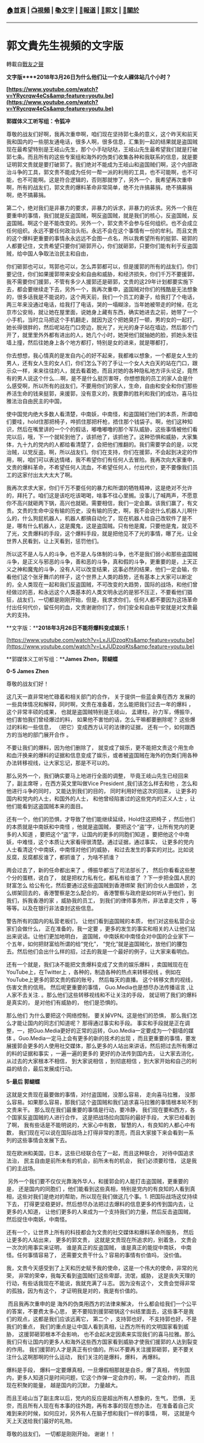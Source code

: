 ###  [:house:首頁](https://github.com/ourhimalayas/home) | [:tv:視頻](https://github.com/ourhimalayas/videos) | [:books:文字](https://github.com/ourhimalayas/txt) | [:newspaper:報道](https://github.com/ourhimalayas/news) | [:eagle:郭文](https://github.com/ourhimalayas/guomedia) | [:pray:關於](https://github.com/ourhimalayas/home/tree/master/about)
---
# 郭文貴先生視頻的文字版
轉載自[戰友之聲](http://littleantvoice.blogspot.com)

**文字版****2018年3月26日为什么他们让一个女人祼体站几个小时？**



**[https://www.youtube.com/watch?v=YRycrqw4eCs&amp;feature=youtu.be](https://www.youtube.com/watch?v=YRycrqw4eCs&amp;feature=youtu.be)**



**郭媒体义工听写组：令狐冲**



尊敬的战友们好啊，我再次重申啊，咱们现在坚持郭七条的意义，这个昨天和前天我和国内的一些朋友通电话，很多人啊，很多信息，汇集到一起的结果就是盗国贼现在最希望特别是王岐山先生，那个小手哒哒哒，王岐山先生最希望我们就是打破郭七条。而且所有的这些专案组和海外的伪类们收集各种和我联系的信息，就是要证明郭文贵就是要打破郭了。我们绝对不能成为王岐山和盗国贼们啊，这个内部政治斗争的工具，郭文贵不能成为任何一帮一派的利用的工具，也不可能啊，也不可能，也不可能啊。这是符合逻辑的，否则那就惨了，另外一个，我希望再次重申啊，所有的战友们，郭文贵的爆料革命非常简单，绝不允许搞募捐，绝不搞募捐啊，绝不搞募捐。



第二个，绝对我们是非暴力的要求，非暴力的诉求，非暴力的诉求。另外一个我在要重申的事情，我们就是反盗国贼，啊反盗国贼，就是我们的核心，反盗国贼，反盗国贼。啊这个是不能改变的。另外一个，郭文贵不会参与任何组织。也不会成立任何组织。永远不要任何政治头衔。永远不会在这个事情有一份的牟利。而且文贵的这个爆料更重要的事情永永远远不会图一点名，所以我希望所有的挺郭、砸郭的人都要记住，文贵希望只要你们砸郭开心，你们就砸郭，只要你们能有利于反盗国贼，给中国人争取法治民主和自由，



你们砸郭也可以，骂郭也可以，怎么弄郭都可以，但是援郭的所有的战友们，你们要记住，你们如果援郭带来安全和自由和威胁，和经济损失，你们千万不要援郭，我不需要你们援郭，不管有多少人援郭还是砸郭，文贵的这29年计划都要实施下去，都会要继续走下去，另外一个，我再次重申，盗国贼对你们的残酷是无法想象的，很多话我是不能说的，这个两天前，我们一个员工的妻子，给我打了个电话，两三年来没通过电话，给我打了电话，哭的一塌糊涂，当年她被带走的时候，在北京市公安局，就让她在屋里面，说她身上藏有东西，确实她进去之前，她带了一个小手机，当时立马把这个手机翻走，就因为这个把她臭打一顿，男的女的一起打，她长得很胖的，然后呢站在门口旁边，脱光了，光光的身子站在墙边，然后那个门开了，就里里外外都有进出的人，她几个小时，她哭他们就抽她的脸，抓她头发往墙上撞，然后往她身上各个地方都打，特别是女的进来，就是哪都打，



你去想想，我心情真的是发自内心的好不起来，我都难以想象，一个都是女人生的男人，还有女人生的女人们，你们怎么下的了手让一个女人大白天的站在门口，跟示众一样，来来往往的人，就去看着她，而且对她的各种隐私地方评头论足，竟然有的男人说这个什么....啊，是不是什么挺厉害呀，你想想我的员工的家人会是什么感受啊，所以所有的战友们，不要用你们的家人，生命，自由和安全和你们那些养活生命的钱来挺郭，来援郭，没有意义的，我要靠的胜利和我们的成功，喜马拉雅法治自由民主的中国，



使中国党内绝大多数人看清楚，中南妖，中南怪，和盗国贼们他们的本质，所谓咱们要哇，hold住那把椅子，哗抓住那把杆枪，捂住那个钱袋子。啊，他们这种知识，然后在嘴里讲的一个个的假话，嘟噜嘟噜的那个军队威胁，这些事情被他们看完以后，哦，下一个就轮到他了，该抓他了，该抓他了。这种恐惧和威胁，大家集体，九十九的党内的人都给看清楚了，会把他们推翻的。我们需要学会的是，以党治贼，以党反盗。啊，所以战友们。你们在支持，你们在援郭，不会起到决定的作用，啊，咱们可以表达情绪，我不希望你们有任何人去冒险。我再次向大家重申，文贵的爆料革命，不希望任何人流血，不希望任何人，付出代价，更不要像我们员工的这家付出太大太大了啊。



我再次求求大家，你们千万不要任何的暴力和所谓的牺牲精神，这是绝对不允许的，拜托了。咱们这是该吃吃该喝喝，啥事不往心里搁。没事儿了喊两声，不愿意你不高兴就砸两下锅，高兴也就砸。需要相信，我们一定会赢。该我们赢了，有文贵。文贵的生命中没有输的历史，没有输的历史，啊，我不会说什么机器人儿啊什么的，什么狗屁机器人，机器人都搞自动化了，现在机器人给自己改软件了是不是，哪有什么机器人，这是魔鬼，这是盗国贼。只有他是魔，只要他是鬼，就见不了光，文贵爆料的手段，这个爆料手段，就是把他见不了光的事情，曝了光，让全世界人民看到，让上天看到，惩罚他们。





所以这不是人与人的斗争，也不是人与体制的斗争，也不是我们弱小和那些盗国贼斗争，是正义与邪恶的斗争，善和恶的斗争，真和假的斗争，更重要的是，上天正义之神和魔鬼的斗争，没有人可以改变结果，这事必然的结果，他们一定会输，你看他们这个张牙舞爪的样子，这个世界上人类的趋势，还有基本上大家可以断定的，全人类现在一起和我们反盗国贼，不可改变的大趋势，国际的战场，和他们曾经做过的恶，和永远这个人类基本的人类文明永远的是邪不压正，不要看他们猖狂，战友们，一切都是刚刚开始，但是，我求求你们，任何人都不要因为这场革命付出任何代价，留任何的血，文贵谢谢你们了，你们安全和自由平安就是对文贵最大的支持。

**文字版：****2018年3月26日不能将爆料变成娱乐！**



[https://www.youtube.com/watch?v=LxJUDzoqKts&amp;feature=youtu.be](https://www.youtube.com/watch?v=LxJUDzoqKts&amp;feature=youtu.be)



**郭媒体义工听写组：****James Zhen，郭蝴蝶**





**0-5 James Zhen**



尊敬的战友们好！



这几天一直非常地忙碌着和相关部门的合作， 关于提供一些蓝金黄在西方 发展的一些具体情况和解释，同时啊，文贵在准备着，怎么能把我们过去一年的爆料 ，这个非常丰硕的成果， 也就是盗国贼特别是王岐山， 孟建柱，孙力军，傅振华，他们害怕我们曾经爆过的料， 如果他不害怕的话，怎么干嘛都要删除呢？ 这些爆过的料和一些信息， （把它）变成西方认可的法律的证据， 还有一个，如何跟西方的当地的部门展开合作 。



不要让我们的爆料，因为他们删除了， 就变成了娱乐，更不能把文贵这个用生命和血汗换来的爆料的证据和信息变成了娱乐，或者被盗国贼在海外的伪类们用各种办法转移视线，让大家忘记，那是不可以的。



那么另外一个，我们确实要马上地进行全面的调整， 毕竟王岐山先生已经回来了，副主席呀 ，在西方英文里叫做Vice President ,我们该怎么样去和他 ，怎么和他进行斗争的同时， 又能达到我们的目的， 同时利用好他这次的回来， 让更多的国内和党内的人士，和国外的人士， 和他曾经陷害过的这些党内的正义人士 ，让他们能看到这盗国贼本来的面目。



还有一个，他们的恐惧，才导致了他们能继续延续，Hold住这把椅子 ，然后他们的本质就是中南妖和中南怪 ，他就是盗国贼， 要把这个“盗”字，让所有党内的更多的人知道 ，要把这个“盗”字，让国内的更多的同胞们知道 。要把他这个中南妖，中难怪，这个本质让大家看得很清楚。通过证据，通过事实， 让更多的党内人士看清这个中南妖，中南怪对他们的威胁， 和过去发生的事实的对比。比如说反腐，反腐都反谁了，都抓谁了 ，为啥不抓谁？



两会过去了，新的任命都出来了 。傅振华都当了司法部长了， 然后你看看这些整个分的蛋糕，说白了， 就是把权力私有化，都私有给谁了 ？下一步把全国人民的财富怎么 给公有化，然后要通过这些盗国贼到香港绑架 我们的合伙人曲国娇 ，怎么绑架回去的，香港警察是怎么配合的， 香港警察与政府是如何听从于他们，到我们，拆我香港的家 ，威胁我的员工， 到我们的律师事务所，非法拿走文件 ，等等等。以及在银行非法查封这些信息。



警告所有的国内的私营老板们， 让他们看到盗国贼的本质， 他们对这些私营企业家们会做什么， 正在准备的，我一定要 ，更多的发生的事实和相关的人让他们站出来说话。让他们更加地明白， 盗国贼，中南妖和中南怪会对中国的企业家下一个五年，如何把财富给所谓的给“党化”， “党化”就是盗国贼化，放他们的腰包去。然后他们会出什么样的招，过去的我是一个最好的例子，让大家来看明白。



还有一个就是，我们决不能把文贵爆料变成了文贵的娱乐爆料 ，卖国贼现在在YouTube上，在Twitter上 ，各种的，制造各种的热点来转移视线 。例如在YouTube上更多的郭文贵的假的账号， 然后每天的直播。 这个转移文贵的视线，伤害文贵的信用。 然后呢更重要的事情，&nbsp;Guo.Media也是想尽办法传播谣言&nbsp;,让人家不去关注.&nbsp;。那么他们这些转移视线和不让关注的手段， 就证明了我们的爆料是真实的， 是对他们有威胁的， 他们是恐惧的。



那么他们 为什么要把这个网络控制， 要关掉VPN。这是他们的恐惧， 那么我们怎么才能让国内的同志们知道呢？ 那得通过事实和手段。 事实和手段就是正在调整，一，把Guo.Media更好的正常的运转，Guo.Media一定要成为一个翻墙的媒体 。Guo.Media一定马上会有更多的新的技术的出现 ，而且更重要的事情，要发展援郭会更多的人使用社交媒体，那么更多的人站出来讲话，然后把过去所有爆过的料的证据和事实 ，一遍一遍的更多的 更好的办法传到国内去， 让大家去消化， 从过去的大家根本不相信， 到大家说相信 ，到彻底相信 ，到大家开始和自己的利益的结合，最后发展成行动。



**5-最后 郭蝴蝶**



这就是文贵现在最要做的事情，对付盗国贼，没那么容易， 走向喜马拉雅， 没那么容易。如果那么容易，那我们这个盗国贼和我们追求喜马拉雅的事情根本轮不到文贵来干。 那么现在我们最重要的事情是行动，要冷静， 我们现在要和西方，各个国家反盗国贼的人进行合作， 这是把战场拉向国际的最好手段， 大家已经看到了啊， 我有些话是不能明说的，大家心中有数， 智慧的人，有良知的人都心中有数， 我们现在可以说在国际战场上打得非常的漂亮，而且大家接下来会看到一系列的这些事情会发展下去。



现在欧洲和美国，日本，这些已经联合在了一起，而且这种联合， 对待中国追求法治， 民主自由是前所未有的机会，前所未有的机会， 我们必须要珍惜， 这是我们的主战场。



&nbsp;另外一个我们要不仅仅光靠海外华人，和援郭会的人能打击盗国贼，更重要的是， 还是国内的同胞们 ，他们能看到这些真相，特别是党内的有良知的人看到真相，这些对我们是绝对的帮助，所以现在我们做这几个事。1.&nbsp;把国际战场这仗持续下去， 打得更坚稳更好。然后想尽办法把过去爆料的信息更多的传到国内去，让更多的人知道， 让他们更多的人来成为一个支持我们的力量，然后反击盗国贼，然后捉住中南妖，中南怪。



还有一个，让世界上所有的科技都会为文贵的社交媒体和爆料革命所服务， 然后让更多的人站出来， 更多的郭文贵， 这就是文贵现在所追求的，别着急， 文贵会一次次的用事实来证明， 谁是真正的反盗国贼， 谁是真正的能捉中南妖， 中南怪。任何事情容易了， 还需要文贵干什么？容易的事情有价值吗， 没价值。



我，文贵今天感受到了上天和历史赋予我的使命，这是一个伟大的使命，非常的光荣， 非常的荣幸，我每天看到盗国贼们这些卑鄙，流氓，威胁， 这是丧失天理的行动，有些话我现在不能说，我就充满了斗志。 因为没有这个， 文贵会觉得非常的孤独，因为有这个， 才证明我是对的，我是有价值的。



&nbsp;而且我再次重申的是 海外的伪类用西方的法律来解决， 什么都会给我们一个公平的答案，不要费太多心思， 更不要陷到援郭砸锅这个纠结里面去，这些事不是我们的观点，这都是我们应该远离它， 第二个 ，支持郭也好， 不支持郭也好，不是我们的重点， 我们的重点是让中国人看到真相，让西方所有的文明国家看到威胁， 这援郭砸郭根本不会影响， 也不会起决定因素来实现我们的喜马拉雅。那么我们只有让国内的更多人和海外这些西方国家看到威胁才使我们援郭的人达到裂变的作用。 我们援郭的人才是真正有价值的。所以不要再关注援郭砸郭，更不要关注什么这啊那啊的什么运动， 我们关注的是爆料，爆料， 再爆料。



爆料是手段， 爆料一定要爆真相，一旦爆假相那就是自杀，爆了真相， 传到国内，更多人知道只是时间问题，它这个炸弹一定会炸的，啊， 一定会炸的， 而且现在积聚的能量， 越是国内的沉默， 力量越大。



而且王岐山当了副主席以后，党内的反应是超出所有人想象的，生气， 恐惧， 无奈，而且所有人现在有本事的往外跑，再有本事的现在想办法， 在准备着自己灾难到来的时候，如何应对，另外有人在脑子想和我们一样的事情， 啊， 这就是今天上天送给我们最好的礼物。

尊敬的战友们， 一切都是刚刚开始， 谢谢！！